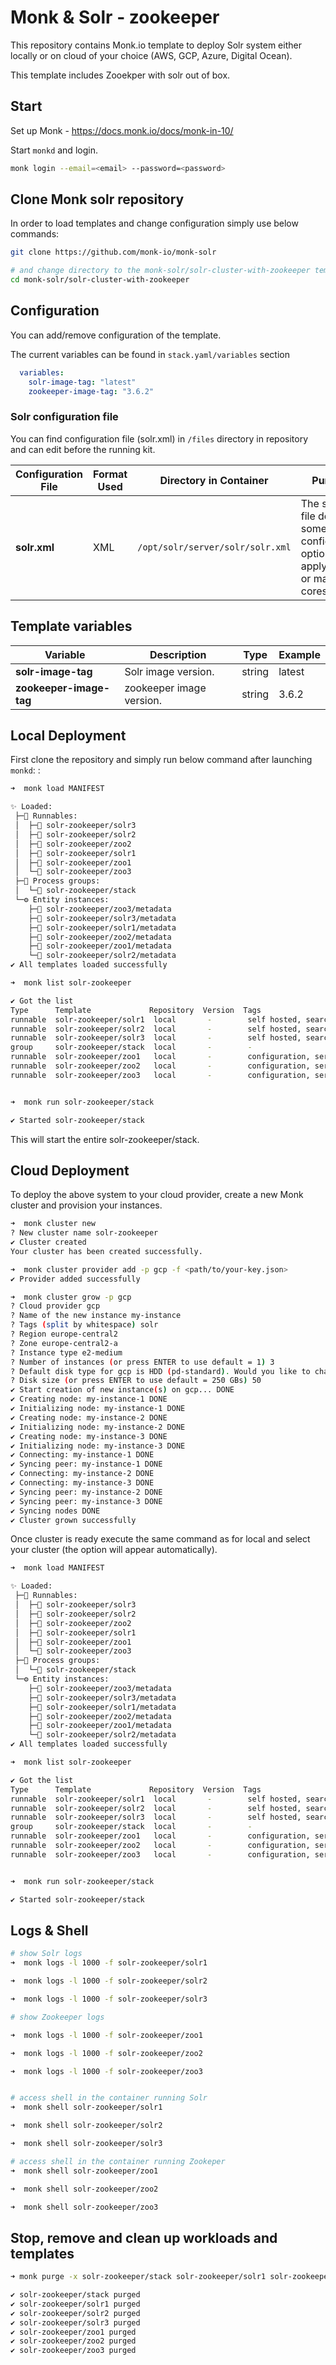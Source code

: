 # Monk & Solr - zookeeper

This repository contains Monk.io template to deploy Solr system either locally or on cloud of your choice (AWS, GCP, Azure, Digital Ocean).

This template includes Zooekper with solr out of box.

## Start

Set up Monk - https://docs.monk.io/docs/monk-in-10/

Start `monkd` and login.

```bash
monk login --email=<email> --password=<password>
```

## Clone Monk solr repository

In order to load templates and change configuration simply use below commands: 
```bash
git clone https://github.com/monk-io/monk-solr

# and change directory to the monk-solr/solr-cluster-with-zookeeper template folder
cd monk-solr/solr-cluster-with-zookeeper

```

## Configuration

You can add/remove configuration of the template.

The current variables can be found in `stack.yaml/variables` section

```yaml
  variables:
    solr-image-tag: "latest"
    zookeeper-image-tag: "3.6.2"
```

### Solr configuration file

You can find configuration file (solr.xml) in `/files` directory in repository and can edit before the running kit.


| Configuration File	 | Format Used | Directory in Container | Purpose 
|----------|-------------|------|---------|
| **solr.xml** | XML | `/opt/solr/server/solr/solr.xml` | The solr.xml file defines some global configuration options that apply to all or many cores.


##  Template variables

| Variable | Description | Type | Example |
|----------|-------------|------|---------|
| **solr-image-tag** | Solr image version. | string | latest |
| **zookeeper-image-tag** | zookeeper image version. | string | 3.6.2 |





## Local Deployment

First clone the repository and simply run below command after launching `monkd`:
:

```bash
➜  monk load MANIFEST

✨ Loaded:
 ├─🔩 Runnables:
 │  ├─🧩 solr-zookeeper/solr3
 │  ├─🧩 solr-zookeeper/solr2
 │  ├─🧩 solr-zookeeper/zoo2
 │  ├─🧩 solr-zookeeper/solr1
 │  ├─🧩 solr-zookeeper/zoo1
 │  └─🧩 solr-zookeeper/zoo3
 ├─🔗 Process groups:
 │  └─🧩 solr-zookeeper/stack
 └─⚙️ Entity instances:
    ├─🧩 solr-zookeeper/zoo3/metadata
    ├─🧩 solr-zookeeper/solr3/metadata
    ├─🧩 solr-zookeeper/solr1/metadata
    ├─🧩 solr-zookeeper/zoo2/metadata
    ├─🧩 solr-zookeeper/zoo1/metadata
    └─🧩 solr-zookeeper/solr2/metadata
✔ All templates loaded successfully

➜  monk list solr-zookeeper

✔ Got the list
Type      Template             Repository  Version  Tags
runnable  solr-zookeeper/solr1  local       -        self hosted, search platform,
runnable  solr-zookeeper/solr2  local       -        self hosted, search platform,
runnable  solr-zookeeper/solr3  local       -        self hosted, search platform,
group     solr-zookeeper/stack  local       -        -
runnable  solr-zookeeper/zoo1   local       -        configuration, services
runnable  solr-zookeeper/zoo2   local       -        configuration, services
runnable  solr-zookeeper/zoo3   local       -        configuration, services


➜  monk run solr-zookeeper/stack 

✔ Started solr-zookeeper/stack 

```

This will start the entire solr-zookeeper/stack. 


## Cloud Deployment

To deploy the above system to your cloud provider, create a new Monk cluster and provision your instances.

```bash
➜  monk cluster new
? New cluster name solr-zookeeper
✔ Cluster created
Your cluster has been created successfully.

➜  monk cluster provider add -p gcp -f <path/to/your-key.json>
✔ Provider added successfully

➜  monk cluster grow -p gcp
? Cloud provider gcp
? Name of the new instance my-instance
? Tags (split by whitespace) solr
? Region europe-central2
? Zone europe-central2-a
? Instance type e2-medium
? Number of instances (or press ENTER to use default = 1) 3
? Default disk type for gcp is HDD (pd-standard). Would you like to change it? No
? Disk size (or press ENTER to use default = 250 GBs) 50
✔ Start creation of new instance(s) on gcp... DONE
✔ Creating node: my-instance-1 DONE
✔ Initializing node: my-instance-1 DONE
✔ Creating node: my-instance-2 DONE
✔ Initializing node: my-instance-2 DONE
✔ Creating node: my-instance-3 DONE
✔ Initializing node: my-instance-3 DONE
✔ Connecting: my-instance-1 DONE
✔ Syncing peer: my-instance-1 DONE
✔ Connecting: my-instance-2 DONE
✔ Connecting: my-instance-3 DONE
✔ Syncing peer: my-instance-2 DONE
✔ Syncing peer: my-instance-3 DONE
✔ Syncing nodes DONE
✔ Cluster grown successfully
```

Once cluster is ready execute the same command as for local and select your cluster (the option will appear automatically).
```bash
➜  monk load MANIFEST

✨ Loaded:
 ├─🔩 Runnables:
 │  ├─🧩 solr-zookeeper/solr3
 │  ├─🧩 solr-zookeeper/solr2
 │  ├─🧩 solr-zookeeper/zoo2
 │  ├─🧩 solr-zookeeper/solr1
 │  ├─🧩 solr-zookeeper/zoo1
 │  └─🧩 solr-zookeeper/zoo3
 ├─🔗 Process groups:
 │  └─🧩 solr-zookeeper/stack
 └─⚙️ Entity instances:
    ├─🧩 solr-zookeeper/zoo3/metadata
    ├─🧩 solr-zookeeper/solr3/metadata
    ├─🧩 solr-zookeeper/solr1/metadata
    ├─🧩 solr-zookeeper/zoo2/metadata
    ├─🧩 solr-zookeeper/zoo1/metadata
    └─🧩 solr-zookeeper/solr2/metadata
✔ All templates loaded successfully

➜  monk list solr-zookeeper

✔ Got the list
Type      Template             Repository  Version  Tags
runnable  solr-zookeeper/solr1  local       -        self hosted, search platform,
runnable  solr-zookeeper/solr2  local       -        self hosted, search platform,
runnable  solr-zookeeper/solr3  local       -        self hosted, search platform,
group     solr-zookeeper/stack  local       -        -
runnable  solr-zookeeper/zoo1   local       -        configuration, services
runnable  solr-zookeeper/zoo2   local       -        configuration, services
runnable  solr-zookeeper/zoo3   local       -        configuration, services


➜  monk run solr-zookeeper/stack 

✔ Started solr-zookeeper/stack 

```

## Logs & Shell

```bash
# show Solr logs
➜  monk logs -l 1000 -f solr-zookeeper/solr1 

➜  monk logs -l 1000 -f solr-zookeeper/solr2

➜  monk logs -l 1000 -f solr-zookeeper/solr3 

# show Zookeeper logs

➜  monk logs -l 1000 -f solr-zookeeper/zoo1 

➜  monk logs -l 1000 -f solr-zookeeper/zoo2 

➜  monk logs -l 1000 -f solr-zookeeper/zoo3 


# access shell in the container running Solr
➜  monk shell solr-zookeeper/solr1

➜  monk shell solr-zookeeper/solr2

➜  monk shell solr-zookeeper/solr3

# access shell in the container running Zookeper
➜  monk shell solr-zookeeper/zoo1

➜  monk shell solr-zookeeper/zoo2

➜  monk shell solr-zookeeper/zoo3

```

## Stop, remove and clean up workloads and templates

```bash
➜ monk purge -x solr-zookeeper/stack solr-zookeeper/solr1 solr-zookeeper/solr2 solr-zookeeper/solr3 solr-zookeeper/zoo1 solr-zookeeper/zoo2 solr-zookeeper/zoo3

✔ solr-zookeeper/stack purged
✔ solr-zookeeper/solr1 purged
✔ solr-zookeeper/solr2 purged
✔ solr-zookeeper/solr3 purged
✔ solr-zookeeper/zoo1 purged
✔ solr-zookeeper/zoo2 purged
✔ solr-zookeeper/zoo3 purged

```
